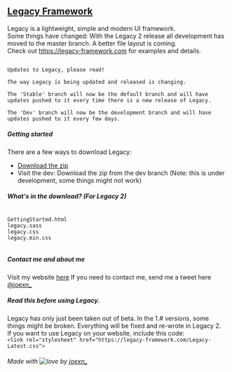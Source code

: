 ## [Legacy Framework](https://legacy-framework.com)

Legacy is a lightweight, simple and modern UI framework.
<br />
Some things have changed: With the Legacy 2 release all development has moved to the master branch. A better file layout is coming.
<br />
Check out <https://legacy-framework.com> for examples and details.<br />

```

Updates to Legacy, please read!

The way Legacy is being updated and released is changing.

The 'Stable' branch will now be the default branch and will have updates pushed to it every time there is a new release of Legacy. 

The 'Dev' branch will now be the development branch and will have updates pushed to it every few days. 

```

##### Getting started

There are a few ways to download Legacy:
- [Download the zip](https://github.com/joexn/Legacy/archive/v1.7.zip)
- Visit the dev: Download the zip from the dev branch (Note: this is under development, some things might not work)


##### What's in the download? (For Legacy 2)

```

GettingStarted.html
legacy.sass
legacy.css
legacy.min.css


```

##### Contact me and about me
Visit my website [here](http://joexn.com)
If you need to contact me, send me a tweet here [@joexn_](https://twitter.com/@joexn_)

##### Read this before using Legacy.
Legacy has only just been taken out of beta. In the 1.# versions, some things might be broken. Everything will be fixed and re-wrote in Legacy 2. 
<br />
If you want to use Legacy on your website, include this code:
<br />
`<link rel="stylesheet" href="https://legacy-framework.com/Legacy-Latest.css">`

###### Made with ![love](https://legacy-framework.com/Heart.png) by [joexn_](https://twitter.com/@joexn_)
